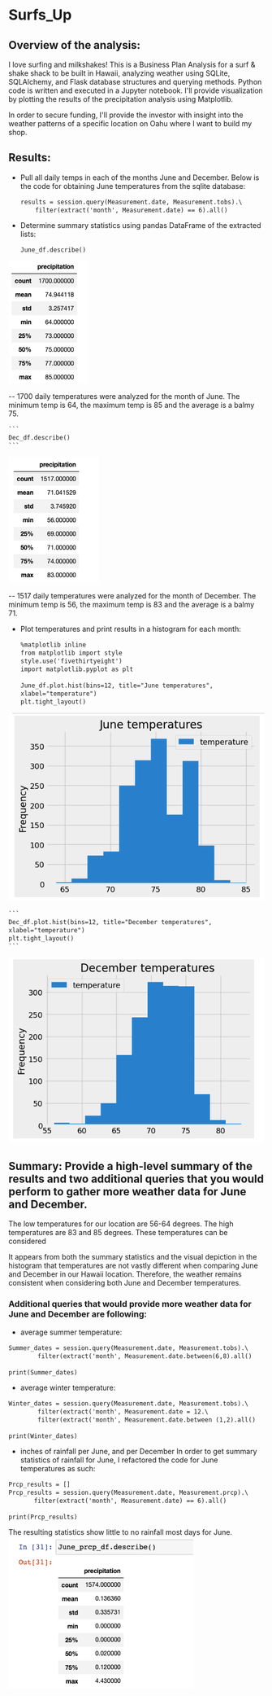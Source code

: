 # Surfs_Up
  

## Overview of the analysis: 

I love surfing and milkshakes! This is a Business Plan Analysis for a surf &amp; shake shack to be built in Hawaii, analyzing weather using SQLite, SQLAlchemy, and Flask database structures and querying methods. Python code is written and executed in a Jupyter notebook. I'll provide visualization by plotting the results of the precipitation analysis using Matplotlib.

In order to secure funding, I'll provide the investor with insight into the weather patterns of a specific location on Oahu where I want to build my shop.

## Results: 

-  Pull all daily temps in each of the months June and December. 
Below is the code for obtaining June temperatures from the sqlite database:

    ```
    results = session.query(Measurement.date, Measurement.tobs).\
        filter(extract('month', Measurement.date) == 6).all()
    ```
-  Determine summary statistics using pandas DataFrame of the extracted lists: 

    ```
    June_df.describe()
    ```
![image of June summary statistics](https://github.com/EBolinVA/Surfs_Up/blob/main/Resources/image%20files/June_temps.png)

--  1700 daily temperatures were analyzed for the month of June. The minimum temp is 64, the maximum temp is 85 and the average is a balmy 75.

    ```
    Dec_df.describe()
    ```
![image of December summary statistics](https://github.com/EBolinVA/Surfs_Up/blob/main/Resources/image%20files/December_temps.png)

--  1517 daily temperatures were analyzed for the month of December. The minimum temp is 56, the maximum temp is 83 and the average is a balmy 71.

-  Plot temperatures and print results in a histogram for each month:

    ```
    %matplotlib inline
    from matplotlib import style
    style.use('fivethirtyeight')
    import matplotlib.pyplot as plt

    June_df.plot.hist(bins=12, title="June temperatures", xlabel="temperature")
    plt.tight_layout()
    ```
![image of June temperatures histogram](https://github.com/EBolinVA/Surfs_Up/blob/main/Resources/image%20files/June_temps_histogram.png)

    ```
    Dec_df.plot.hist(bins=12, title="December temperatures", xlabel="temperature")
    plt.tight_layout()
    ```
![image of December temperatures histogram](https://github.com/EBolinVA/Surfs_Up/blob/main/Resources/image%20files/December_temps_histogram.png)

## Summary: Provide a high-level summary of the results and two additional queries that you would perform to gather more weather data for June and December.

The low temperatures for our location are 56-64 degrees. The high temperatures are 83 and 85 degrees. These temperatures can be considered 

It appears from both the summary statistics and the visual depiction in the histogram that temperatures are not vastly different when comparing June and December in our Hawaii location. Therefore, the weather remains consistent when considering both June and December temperatures. 

### Additional queries that would provide more weather data for June and December are following: 

- average summer temperature:
```
Summer_dates = session.query(Measurement.date, Measurement.tobs).\
        filter(extract('month', Measurement.date.between(6,8).all()

print(Summer_dates)
```
- average winter temperature:
```
Winter_dates = session.query(Measurement.date, Measurement.tobs).\
        filter(extract('month', Measurement.date = 12.\
        filter(extract('month', Measurement.date.between (1,2).all()

print(Winter_dates)
``` 
- inches of rainfall per June, and per December
In order to get summary statistics of rainfall for June, I refactored the code for June temperatures as such:
 ```
 Prcp_results = []
 Prcp_results = session.query(Measurement.date, Measurement.prcp).\
        filter(extract('month', Measurement.date) == 6).all()

 print(Prcp_results)
 ```
The resulting statistics show little to no rainfall most days for June.
![image of summary statistics for June precipitation](https://github.com/EBolinVA/Surfs_Up/blob/main/Resources/image%20files/June_prcp_stats.png)

